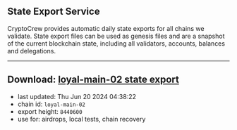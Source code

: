 ## State Export Service
CryptoCrew provides automatic daily state exports for all chains we validate. State export files can be used as genesis files and are a snapshot of the current blockchain state, including all validators, accounts, balances and delegations.

---
**Download: [loyal-main-02 state export](https://dl-eu2.ccvalidators.com/SERVICE/loyal/loyal-main-02_export_8440600.json)**
---

- last updated: Thu Jun 20 2024 04:38:22
- chain id: `loyal-main-02`
- export height: `8440600`
- use for: airdrops, local tests, chain recovery
